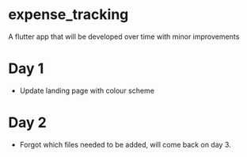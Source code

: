 # expense_tracking

A flutter app that will be developed over time with minor improvements

# Day 1 

- Update landing page with colour scheme

# Day 2

- Forgot which files needed to be added, will come back on day 3.